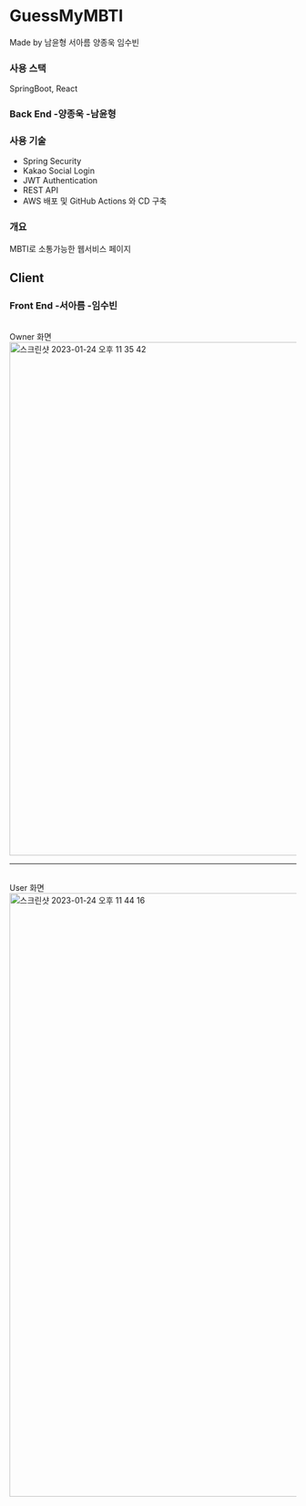 # GuessMyMBTI
Made by 남윤형 서아름 양종욱 임수빈

### 사용 스택
SpringBoot, React

### Back End -양종욱 -남윤형

### 사용 기술
- Spring Security
- Kakao Social Login
- JWT Authentication
- REST API 
- AWS 배포 및 GitHub Actions 와 CD 구축


### 개요
MBTI로 소통가능한 웹서비스 페이지


## Client
### Front End -서아름 -임수빈

<br>
Owner 화면
<img width="900" alt="스크린샷 2023-01-24 오후 11 35 42" src="https://user-images.githubusercontent.com/67284987/214324108-eb29ff5e-f705-43f9-980b-20506b79656e.png">
<br>

---

<br>
User 화면
<img width="1058" alt="스크린샷 2023-01-24 오후 11 44 16" src="https://user-images.githubusercontent.com/67284987/214324953-f7ce7475-a75d-49a4-8830-32abc833bbd2.png">
<br/>


